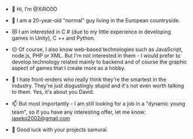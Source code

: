 - 👋 Hi, I’m @XiRO0O

- 👀 I am a 20-year-old "normal" guy living in the European countryside.

- 😻 I am interested in C # (due to my little experience in developing games in Unity), C ++ and Python.

- 😐 Of course, I also know web-based technologies such as JavaScript, node.js, PHP or XML. But I'm not interested in them - I would prefer to develop technology related mainly to backend and of course the graphic aspect of games that I create more as a hobby.

- 👺 I hate front-enders who really think they're the smartest in the industry. They're just disgustingly stupid and it's not even worth talking to them. Yes, it's about you David.

- 📫 But most importantly - I am still looking for a job in a "dynamic young team", so if you have any interesting offer, let me know: jaseko2002@gmail.com

- 💪 Good luck with your projects samurai.
